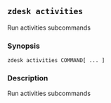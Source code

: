 ## `zdesk activities`

Run activities subcommands

### Synopsis

    zdesk activities COMMAND[ ... ]

### Description

Run activities subcommands


